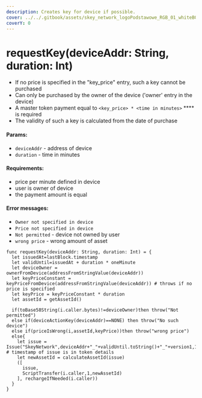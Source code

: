 ```yaml
---
description: Creates key for device if possible.
cover: ../../.gitbook/assets/skey_network_logoPodstawowe_RGB_01_whiteBG.png
coverY: 0
---
```


# requestKey(deviceAddr: String, duration: Int)

* If no price is specified in the "key\_price" entry, such a key cannot be purchased
* Can only be purchased by the owner of the device ('owner' entry in the device)
* A master token payment equal to `<key_price> * <time in minutes>` **** is required
* The validity of such a key is calculated from the date of purchase

#### Params:

* `deviceAddr` - address of device
* `duration` - time in minutes

#### Requirements:

* price per minute defined in device
* user is owner of device
* the payment amount is equal

#### Error messages:

* `Owner not specified in device`
* `Price not specified in device`
* `Not permitted` - device not owned by user
* `wrong price` - wrong amount of asset

```
func requestKey(deviceAddr: String, duration: Int) = {
  let issuedAt=lastBlock.timestamp
  let validUntil=issuedAt + duration * oneMinute
  let deviceOwner = ownerFromDevice(addressFromStringValue(deviceAddr))
  let keyPriceConstant = keyPriceFromDevice(addressFromStringValue(deviceAddr)) # throws if no price is specified
  let keyPrice = keyPriceConstant * duration
  let assetId = getAssetId()

  if(toBase58String(i.caller.bytes)!=deviceOwner)then throw("Not permitted")
  else if(deviceActionKey(deviceAddr)==NONE) then throw("No such device")
  else if(priceIsWrong(i,assetId,keyPrice))then throw("wrong price")
  else{
    let issue = Issue("SkeyNetwork",deviceAddr+"_"+validUntil.toString()+"_"+version1,1,0,false) # timestamp of issue is in token details
    let newAssetId = calculateAssetId(issue)
    ([
      issue,
      ScriptTransfer(i.caller,1,newAssetId)
    ], rechargeIfNeeded(i.caller))
  } 
}

```
